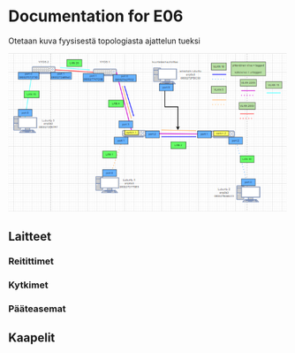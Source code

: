 # Documentation for E06

Otetaan kuva fyysisestä topologiasta ajattelun tueksi

![fyysinen topo](./E05/fyysinentopo.png)

## Laitteet

### Reitittimet

### Kytkimet

### Pääteasemat

## Kaapelit